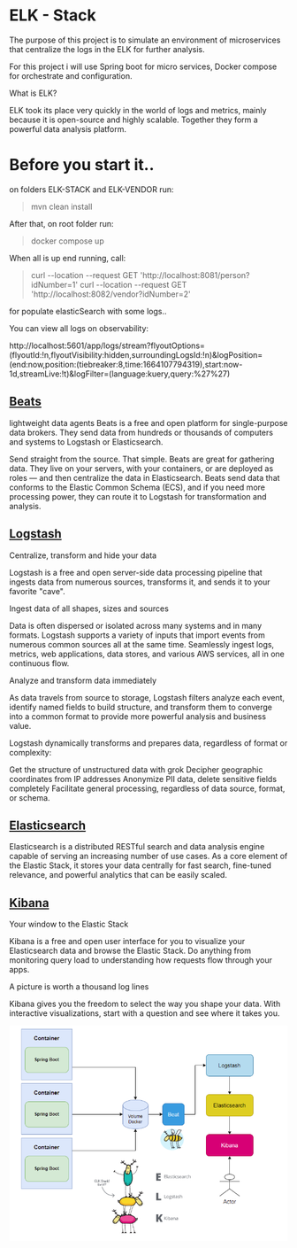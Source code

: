 # ELK - Stack

The purpose of this project is to simulate an environment of microservices that centralize the logs in the ELK for further analysis.

For this project i will use Spring boot for micro services, Docker compose for orchestrate and configuration.

What is ELK?

ELK took its place very quickly in the world of logs and metrics, mainly because it is open-source and highly scalable. Together they form a powerful data analysis platform.

# Before you start it..

on folders ELK-STACK and ELK-VENDOR run:

> mvn clean install

After that, on root folder run:

> docker compose up

When all is up end running, call:

> curl --location --request GET 'http://localhost:8081/person?idNumber=1'
> curl --location --request GET 'http://localhost:8082/vendor?idNumber=2'

for populate elasticSearch with some logs..

You can view all logs on observability:

http://localhost:5601/app/logs/stream?flyoutOptions=(flyoutId:!n,flyoutVisibility:hidden,surroundingLogsId:!n)&logPosition=(end:now,position:(tiebreaker:8,time:1664107794319),start:now-1d,streamLive:!t)&logFilter=(language:kuery,query:%27%27)

## [Beats](https://www.elastic.co/pt/beats/)

lightweight data agents
Beats is a free and open platform for single-purpose data brokers. They send data from hundreds or thousands of computers and systems to Logstash or Elasticsearch.

Send straight from the source. That simple.
Beats are great for gathering data. They live on your servers, with your containers, or are deployed as roles — and then centralize the data in Elasticsearch. Beats send data that conforms to the Elastic Common Schema (ECS), and if you need more processing power, they can route it to Logstash for transformation and analysis.

## [Logstash](https://www.elastic.co/pt/logstash/)

Centralize, transform and hide your data

Logstash is a free and open server-side data processing pipeline that ingests data from numerous sources, transforms it, and sends it to your favorite "cave".

Ingest data of all shapes, sizes and sources

Data is often dispersed or isolated across many systems and in many formats. Logstash supports a variety of inputs that import events from numerous common sources all at the same time. Seamlessly ingest logs, metrics, web applications, data stores, and various AWS services, all in one continuous flow.

Analyze and transform data immediately

As data travels from source to storage, Logstash filters analyze each event, identify named fields to build structure, and transform them to converge into a common format to provide more powerful analysis and business value.

Logstash dynamically transforms and prepares data, regardless of format or complexity:

Get the structure of unstructured data with grok
Decipher geographic coordinates from IP addresses
Anonymize PII data, delete sensitive fields completely
Facilitate general processing, regardless of data source, format, or schema.

## [Elasticsearch](https://www.elastic.co/pt/elasticsearch/)

Elasticsearch is a distributed RESTful search and data analysis engine capable of serving an increasing number of use cases. As a core element of the Elastic Stack, it stores your data centrally for fast search, fine-tuned relevance, and powerful analytics that can be easily scaled.

## [Kibana](https://www.elastic.co/pt/kibana/)

Your window to the Elastic Stack

Kibana is a free and open user interface for you to visualize your Elasticsearch data and browse the Elastic Stack. Do anything from monitoring query load to understanding how requests flow through your apps.

A picture is worth a thousand log lines

Kibana gives you the freedom to select the way you shape your data. With interactive visualizations, start with a question and see where it takes you.

![Arch](images/arch.png)
